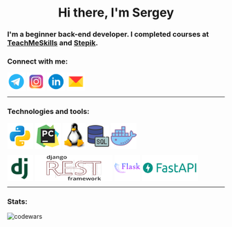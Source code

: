 <h1 align="center">Hi there, I'm Sergey </h1>
<h3 align="left">I'm a beginner back-end developer. I completed courses at <a href="https://teachmeskills.by/">TeachMeSkills</a> and <a href="https://stepik.org/">Stepik</a>.</h3>


### Connect with me:
<p align="left">
<a href="https://t.me/kardashq" target="_blank"><img align="center" src="icons/telegram.png" alt="kardashq" height="42" width="42" /></a>
<a href="https://www.instagram.com/kardashq/" target="_blank"><img align="center" src="icons/instagram.png" alt="kardashq" height="42" width="42" /></a>
<a href="https://www.linkedin.com/in/kardashq/" target="blank"><img align="center" src="icons/linkedin.png" alt="kardashq" height="42" width="42" /></a>
<a href="mailto:kardashq@yandex.ru" target="blank"><img align="center" src="icons/Yandex_Mail.png" alt="kardashq" height="42" width="42" /></a>
  
---

### Technologies and tools:
<p align="left">
<img align="center" src="icons/icons8-питон-240.png" alt="python" height="60" width="60" /> 
<img align="center" src="icons/icons8-pycharm-240.png" alt="pycharm" height="60" width="60" />
<img align="center" src="icons/LINUX-LOGO.png" alt="kardashq" height="60" width="54" />
<img align="center" src="icons/sql1.png" alt="sql" height="50" width="50" />
<img align="center" src="icons/docker.png" alt="docker" height="60" width="60" />
<p align="left">
<img align="center" src="icons/icons8-django-256.png" alt="django" height="60" width="60" />
<img align="center" src="icons/logoDRF.png" alt="DRF" height="60" width="180" />
<img align="center" src="icons/icons8-flask-256.png" alt="flask" height="60" width="60" />  
<img align="center" src="icons/fastapi1.png" alt="kardashq" height="60" width="130" />
  
---
### Stats:

![codewars](https://www.codewars.com/users/Kardashq/badges/small)
 
